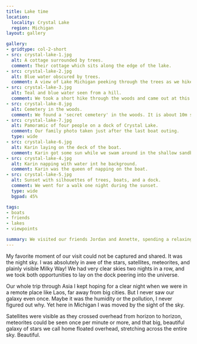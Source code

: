 ```yaml
---
title: Lake time
location:
  locality: Crystal Lake
  region: Michigan
layout: gallery

gallery:
- gridtype: col-2-short
- src: crystal-lake-1.jpg
  alt: A cottage surrounded by trees.
  comment: Their cottage which sits along the edge of the lake.
- src: crystal-lake-2.jpg
  alt: Blue water obscured by trees.
  comment: A view of Lake Michigan peeking through the trees as we hiked a nearby trail.
- src: crystal-lake-3.jpg
  alt: Teal and blue water seen from a hill.
  comment: We took a short hike through the woods and came out at this viewpoint overlooking Lake Michigan.
- src: crystal-lake-8.jpg
  alt: Cemetery in the woods.
  comment: We found a 'secret cemetery' in the woods. It is about 10m square and has only two families in it, both German.
- src: crystal-lake-7.jpg
  alt: Pamoramic of four people on a dock of Crystal Lake.
  comment: Our family photo taken just after the last boat outing.
  type: wide
- src: crystal-lake-6.jpg
  alt: Karin laying on the deck of the boat.
  comment: Karin got some sun while we swam around in the shallow sandbar.
- src: crystal-lake-4.jpg
  alt: Karin napping with water int he background.
  comment: Karin was the queen of napping on the boat.
- src: crystal-lake-5.jpg
  alt: Sunset with silhouettes of trees, boats, and a dock.
  comment: We went for a walk one night during the sunset.
  type: wide
  bgpad: 45%

tags:
- boats
- friends
- lakes
- viewpoints

summary: We visited our friends Jordan and Annette, spending a relaxing pre-fourth up at their cottage in north Michigan.
---
```


My favorite moment of our visit could not be captured and shared. It was the night sky. I was absolutely in awe of the stars, satellites, meteorites, and plainly visible Milky Way! We had very clear skies two nights in a row, and we took both opportunities to lay on the dock peering into the universe.

Our whole trip through Asia I kept hoping for a clear night when we were in a remote place like Laos, far away from big cities. But I never saw our galaxy even once. Maybe it was the humidity or the pollution, I never figured out why. Yet here in Michigan I was moved by the sight of the sky.

Satellites were visible as they crossed overhead from horizon to horizon, meteorites could be seen once per minute or more, and that big, beautiful galaxy of stars we call home floated overhead, stretching across the entire sky. Beautiful.
